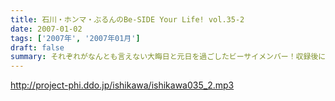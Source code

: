 ```yaml
---
title: 石川・ホンマ・ぶるんのBe-SIDE Your Life! vol.35-2
date: 2007-01-02
tags: ['2007年', '2007年01月']
draft: false
summary: それぞれがなんとも言えない大晦日と元日を過ごしたビーサイメンバー！収録後には収録スタッフ全員と食事をするというお正月らしい時間を過ごしたのでした・・・NAMAE
---
```


http://project-phi.ddo.jp/ishikawa/ishikawa035_2.mp3
